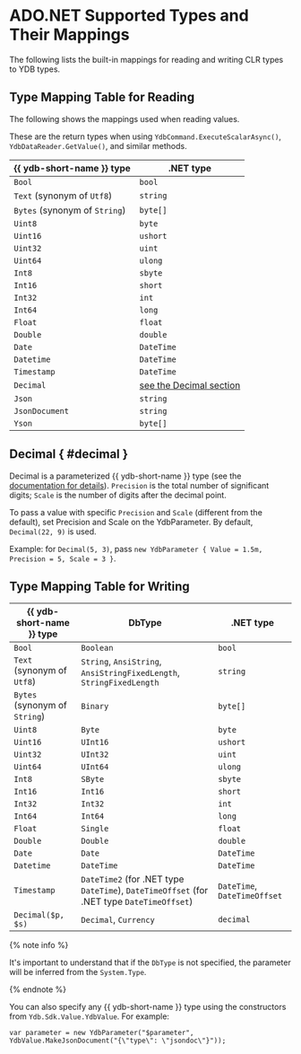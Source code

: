 # ADO.NET Supported Types and Their Mappings

The following lists the built-in mappings for reading and writing CLR types to YDB types.

## Type Mapping Table for Reading

The following shows the mappings used when reading values.

These are the return types when using `YdbCommand.ExecuteScalarAsync()`, `YdbDataReader.GetValue()`, and similar methods.

| {{ ydb-short-name }} type     | .NET type                           |
|-------------------------------|-------------------------------------|
| `Bool`                        | `bool`                              |
| `Text` (synonym of `Utf8`)    | `string`                            |
| `Bytes` (synonym of `String`) | `byte[]`                            |
| `Uint8`                       | `byte`                              |
| `Uint16`                      | `ushort`                            |
| `Uint32`                      | `uint`                              |
| `Uint64`                      | `ulong`                             |
| `Int8`                        | `sbyte`                             |
| `Int16`                       | `short`                             |
| `Int32`                       | `int`                               |
| `Int64`                       | `long`                              |
| `Float`                       | `float`                             |
| `Double`                      | `double`                            |
| `Date`                        | `DateTime`                          |
| `Datetime`                    | `DateTime`                          |
| `Timestamp`                   | `DateTime`                          |
| `Decimal`                     | [see the Decimal section](#decimal) |
| `Json`                        | `string`                            |
| `JsonDocument`                | `string`                            |
| `Yson`                        | `byte[]`                            |

## Decimal { #decimal }

Decimal is a parameterized {{ ydb-short-name }} type (see the [documentation for details](../../../yql/reference/types/primitive.md#numeric)). `Precision` is the total number of significant digits; `Scale` is the number of digits after the decimal point.

To pass a value with specific `Precision` and `Scale` (different from the default), set Precision and Scale on the YdbParameter. By default, `Decimal(22, 9)` is used.

Example: for `Decimal(5, 3)`, pass `new YdbParameter { Value = 1.5m, Precision = 5, Scale = 3 }`.

## Type Mapping Table for Writing

| {{ ydb-short-name }} type     | DbType                                                                                    | .NET type                    |
|-------------------------------|-------------------------------------------------------------------------------------------|------------------------------|
| `Bool`                        | `Boolean`                                                                                 | `bool`                       |
| `Text` (synonym of `Utf8`)    | `String`, `AnsiString`, `AnsiStringFixedLength`, `StringFixedLength`                      | `string`                     |
| `Bytes` (synonym of `String`) | `Binary`                                                                                  | `byte[]`                     |
| `Uint8`                       | `Byte`                                                                                    | `byte`                       |
| `Uint16`                      | `UInt16`                                                                                  | `ushort`                     |
| `Uint32`                      | `UInt32`                                                                                  | `uint`                       |
| `Uint64`                      | `UInt64`                                                                                  | `ulong`                      |
| `Int8`                        | `SByte`                                                                                   | `sbyte`                      |
| `Int16`                       | `Int16`                                                                                   | `short`                      |
| `Int32`                       | `Int32`                                                                                   | `int`                        |
| `Int64`                       | `Int64`                                                                                   | `long`                       |
| `Float`                       | `Single`                                                                                  | `float`                      |
| `Double`                      | `Double`                                                                                  | `double`                     |
| `Date`                        | `Date`                                                                                    | `DateTime`                   |
| `Datetime`                    | `DateTime`                                                                                | `DateTime`                   |
| `Timestamp`                   | `DateTime2` (for .NET type `DateTime`), `DateTimeOffset` (for .NET type `DateTimeOffset`) | `DateTime`, `DateTimeOffset` |
| `Decimal($p, $s)`             | `Decimal`, `Currency`                                                                     | `decimal`                    |

{% note info %}

It's important to understand that if the `DbType` is not specified, the parameter will be inferred from the `System.Type`.

{% endnote %}

You can also specify any {{ ydb-short-name }} type using the constructors from `Ydb.Sdk.Value.YdbValue`. For example:

```с#
var parameter = new YdbParameter("$parameter", YdbValue.MakeJsonDocument("{\"type\": \"jsondoc\"}")); 
```

